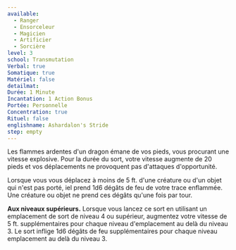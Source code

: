 ```yaml
---
available:
  - Ranger
  - Ensorceleur
  - Magicien
  - Artificier
  - Sorcière
level: 3
school: Transmutation
Verbal: true
Somatique: true
Matériel: false
detailmat:
Durée: 1 Minute
Incantation: 1 Action Bonus
Portée: Personnelle
Concentration: true
Rituel: false
englishname: Ashardalon's Stride
step: empty
---
```

Les flammes ardentes d'un dragon émane de vos pieds, vous procurant une vitesse explosive. Pour la durée du sort, votre vitesse augmente de 20 pieds et vos déplacements ne provoquent pas d'attaques d'opportunité.

Lorsque vous vous déplacez à moins de 5 ft. d'une créature ou d'un objet qui n'est pas porté, iel prend 1d6 dégâts de feu de votre trace enflammée. Une créature ou objet ne prend ces dégâts qu'une fois par tour.

**Aux niveaux supérieurs.** Lorsque vous lancez ce sort en utilisant un emplacement de sort de niveau 4 ou supérieur, augmentez votre vitesse de 5 ft. supplémentaires pour chaque niveau d'emplacement au delà du niveau 3. Le sort inflige 1d6 dégâts de feu supplémentaires pour chaque niveau emplacement au delà du niveau 3.
